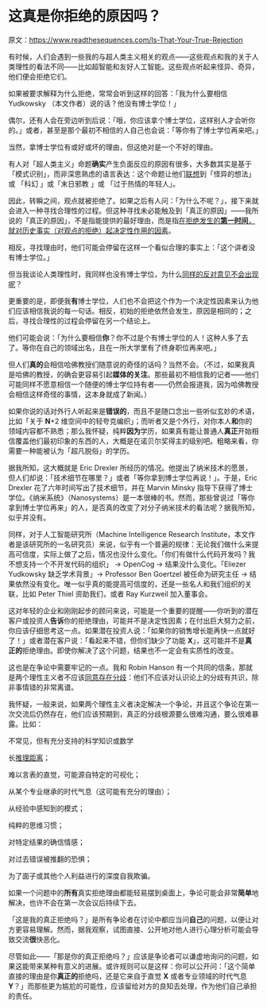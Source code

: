 # 这真是你拒绝的原因吗？

原文：https://www.readthesequences.com/Is-That-Your-True-Rejection

有时候，人们会遇到一些我的与超人类主义相关的观点——这些观点和我的关于人类理性的看法不同——比如超智能和友好人工智能。这些观点听起来怪异、奇异，他们便会拒绝它们。

如果被要求解释为什么拒绝，常常会听到这样的回答：「我为什么要相信 Yudkowsky （本文作者）说的话？他没有博士学位！」

偶尔，还有人会在旁边听到后说：「哦，你应该拿个博士学位，这样别人才会听你的。」或者，甚至是那个最初不相信的人自己也会说：「等你有了博士学位再来吧。」

当然，拿博士学位有或好或坏的理由，但这绝对是一个不好的理由。

有人对「超人类主义」命题**确实**产生负面反应的原因有很多，大多数其实是基于「模式识别」，而非深思熟虑的语言表达：这个命题让他们[联想](https://www.readthesequences.com/Science-As-Attire)到「怪异的想法」或 「科幻 」或「末日邪教 」或 「过于热情的年轻人」。

因此，转瞬之间，观点就被拒绝了。如果之后有人问：「为什么不呢？」，接下来就会进入一种寻找合理性的过程。但这种寻找未必能触及到「真正的原因」——我所说的「真正的原因」，不是指能提供的最好理由，而是指[在拒绝发生的**第一时间**，就对历史事实（对观点的拒绝）起决定性作用的因素](https://www.readthesequences.com/We-Change-Our-Minds-Less-Often-Than-We-Think)。

相反，寻找理由时，他们可能会停留在这样一个看似合理的事实上：「这个讲者没有博士学位。」

但当我谈论人类理性时，我同样也没有博士学位，为什么[同样的反对意见不会出现呢](https://www.readthesequences.com/Cultish-Countercultishness)？

更重要的是，即便我**有**博士学位，人们也不会把这个作为一个决定性因素来认为他们应该相信我说的每一句话。相反，初始的拒绝依然会发生，原因是相同的；之后，寻找合理性的过程会停留在另一个结论上。

他们可能会说：「为什么要相信**你**？你不过是个有博士学位的人！这种人多了去了。等你在自己的领域出名，且在一所大学里有了终身职位再来吧。」

但人们**真的**会相信哈佛教授们随意说的奇怪的话吗？当然不会。（不过，如果我真是哈佛的教授，的确会更容易引起**媒体的关注**。那些最初不相信我的记者——他们可能同样不愿意相信一个随便的博士学位持有者——仍然会报道我，因为哈佛教授会相信这样奇怪的事情，这本身就成了新闻。）

如果你说的话对外行人听起来是**错误的**，而且不是随口念出一些听似玄妙的术语，比如「关于 **N**+2 维空间中的轻夸克编织」；而听者又是个外行，对你本人**和**你的领域内容都不熟悉；那么我怀疑，纯粹**因为**学历，如果真有能让普通人**真正**开始相信覆盖他们最初印象的东西的人，大概是在诺贝尔奖得主的级别吧。粗略来看，你需要一种能被认为「超凡脱俗」的学历。

据我所知，这大概就是 Eric Drexler 所经历的情况。他提出了纳米技术的愿景，但人们却说：「技术细节在哪里？」或者「等你拿到博士学位再说！」。于是，Eric Drexler 花了六年时间写出了技术细节，并在 Marvin Minsky 指导下获得了博士学位。《纳米系统》（Nanosystems）是一本很棒的书。然而，那些曾说过「等你拿到博士学位再来」的人，是否真的改变了对分子纳米技术的看法呢？据我所知，似乎并没有。

同样，对于人工智能研究所（Machine Intelligence Research Institute，本文作者是该研究所的一名研究员）来说，似乎有一个普遍的规律：无论我们做什么来提高可信度，实际上做了之后，情况也没什么变化。「你们有做什么代码开发吗？我不想支持一个不开发代码的组织」 → OpenCog → 结果没什么变化。「Eliezer Yudkowsky 缺乏学术背景」→ Professor Ben Goertzel 被任命为研究主任 → 结果依然没有变化。唯一似乎真的能提高可信度的，还是一些名人和我们组织的关联，比如 Peter Thiel 资助我们，或者 Ray Kurzweil 加入董事会。

这对年轻的企业和刚刚起步的顾问来说，可能是一个重要的提醒——你听到的潜在客户或投资人**告诉**你的拒绝理由，可能并不是决定性因素；在付出巨大努力之前，你应该仔细思考这一点。如果潜在投资人说：「如果你的销售增长能再快一点就好了！」或者潜在客户说：「看起来不错，但你们缺少了功能 **X**」，这可能并不是**真正的**拒绝理由。即使你解决了这个问题，结果也不一定会有实质性的改变。

这也是在争论中需要牢记的一点。我和 Robin Hanson 有一个共同的信条，那就是两个理性主义者不应该[同意存在分歧](http://www.overcomingbias.com/2006/12/agreeing_to_agr.html)：他们不应该对认识论上的分歧有共识，除非事情错的非常离谱。

我怀疑，一般来说，如果两个理性主义者决定解决一个争论，并且这个争论在第一次交流后仍然存在，他们应该预期到，真正的分歧根源要么很难沟通，要么很难暴露。比如：

不常见，但有充分支持的科学知识或数学

长[推理距离](https://www.readthesequences.com/Expecting-Short-Inferential-Distances)；

难以言表的直觉，可能源自特定的可视化；

从某个专业继承的时代气息（这可能有充分的理由）；

从经验中感知到的模式；

纯粹的思维习惯；

对特定结果的确信情感；

对过去错误被推翻的恐惧；

为了面子或其他个人利益进行的深度自我欺骗。

如果一个问题中的**所有**真实拒绝理由都能轻易摆到桌面上，争论可能会非常**简单**地解决，也许不会在第一次会议后持续下去。

「这是我的真正拒绝吗？」是所有争论者在讨论中都应当问**自己**的问题，以便让对方更容易理解。然而，据我观察，试图直接、公开地对他人进行心理分析可能会导致交流**很**快恶化。

尽管如此——「那是你的真正拒绝吗？」应该是争论者可以谦虚地询问的问题，如果这能带来某种有意义的进展。或许规则可以是这样：你可以公开问：「这个简单直接的理由是你**真正的**拒绝吗，还是它来自于直觉 **X** 或者专业领域的时代气息 **Y**？」而那些更为尴尬的可能性，应该留给对方的良知去处理，作为他们自己承担的责任。